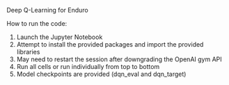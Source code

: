 Deep Q-Learning for Enduro

How to run the code:
1. Launch the Jupyter Notebook
2. Attempt to install the provided packages and import the provided libraries
3. May need to restart the session after downgrading the OpenAI gym API
4. Run all cells or run individually from top to bottom
5. Model checkpoints are provided (dqn_eval and dqn_target)
